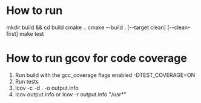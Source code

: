 # How to run
mkdir build && cd build
cmake ..
cmake --build . [--target clean] [--clean-first]
make test


# How to run gcov for code coverage
1. Run build with the gcc_coverage flags enabled -DTEST_COVERAGE=ON
2. Run tests
3. lcov -c -d . -o output.info
3. lcov output.info or lcov -r output.info "/usr*"